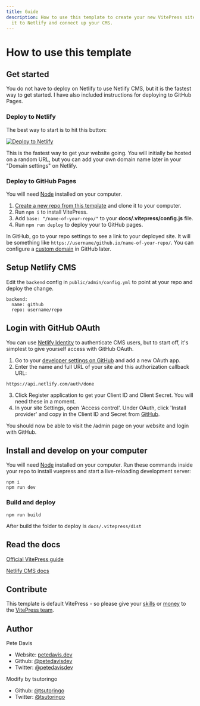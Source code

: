 ```yaml
---
title: Guide
description: How to use this template to create your new VitePress site, deploy
  it to Netlify and connect up your CMS.
---
```


# How to use this template

## Get started

You do not have to deploy on Netlify to use Netlify CMS, but it is the fastest way to get started. I have also included instructions for deploying to GitHub Pages.

### Deploy to Netlify

The best way to start is to hit this button:

<a href="https://app.netlify.com/start/deploy?repository=https://github.com/tsutoringo/VitePress-with-Netlify-CMS&amp;stack=cms"><img src="https://www.netlify.com/img/deploy/button.svg" alt="Deploy to Netlify"></a>

This is the fastest way to get your website going. You will initially be hosted on a random URL, but you can add your own domain name later in your "Domain settings" on Netlify.

### Deploy to GitHub Pages

You will need [Node](https://nodejs.org/) installed on your computer.

1. [Create a new repo from this template](https://github.com/petedavisdev/VitePress-with-Netlify-CMS/) and clone it to your computer.
2. Run `npm i` to install VitePress.
3. Add `base: "/name-of-your-repo/"` to your **docs/.vitepress/config.js** file.
4. Run `npm run deploy` to deploy your to GitHub pages.

In GitHub, go to your repo settings to see a link to your deployed site. It will be something like `https://username/github.io/name-of-your-repo/`. You can configure a [custom domain](https://help.github.com/en/github/working-with-github-pages/configuring-a-custom-domain-for-your-github-pages-site) in GitHub later.

## Setup Netlify CMS

Edit the `backend` config in `public/admin/config.yml` to point at your repo and deploy the change.

```
backend:
  name: github
  repo: username/repo
```

## Login with GitHub OAuth

You can use [Netlify Identity](https://docs.netlify.com/visitor-access/identity/) to authenticate CMS users, but to start off, it's simplest to give yourself access with GitHub OAuth.

1. Go to your [developer settings on GitHub](https://github.com/settings/developers) and add a new OAuth app.
2. Enter the name and full URL of your site and this authorization callback URL:

```
https://api.netlify.com/auth/done
```

3. Click Register application to get your Client ID and Client Secret. You will need these in a moment.
4. In your site Settings, open 'Access control'. Under OAuth, click 'Install provider' and copy in the Client ID and Secret from [GitHub](https://github.com/settings/developers).

You should now be able to visit the /admin page on your website and login with GitHub.

## Install and develop on your computer

You will need [Node](https://nodejs.org/) installed on your computer. Run these commands inside your repo to install vuepress and start a live-reloading development server:

```
npm i
npm run dev
```

### Build and deploy

```
npm run build
```

After build the folder to deploy is `docs/.vitepress/dist`

## Read the docs

[Official VitePress guide](https://vitepress.vuejs.org/guide)

[Netlify CMS docs](https://www.netlifycms.org/docs/intro/)

## Contribute

This template is default VitePress - so please give your [skills](https://github.com/vuejs/vitepress) or [money](https://opencollective.com/vuejs) to the [VitePress team](https://github.com/vuejs/vitepress).

## Author

Pete Davis

- Website: [petedavis.dev](https://petedavis.dev)
- Github: [@petedavisdev](https://github.com/petedavisdev)
- Twitter: [@petedavisdev](https://twitter.com/petedavisdev)

Modify by tsutoringo

- Github: [@tsutoringo](https://github.com/tsutoringo)
- Twitter: [@tsutoringo](https://twitter.com/tsutoringo)
